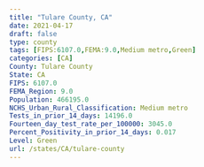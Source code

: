 ```yaml
---
title: "Tulare County, CA"
date: 2021-04-17
draft: false
type: county
tags: [FIPS:6107.0,FEMA:9.0,Medium metro,Green]
categories: [CA]
County: Tulare County
State: CA
FIPS: 6107.0
FEMA_Region: 9.0
Population: 466195.0
NCHS_Urban_Rural_Classification: Medium metro
Tests_in_prior_14_days: 14196.0
Fourteen_day_test_rate_per_100000: 3045.0
Percent_Positivity_in_prior_14_days: 0.017
Level: Green
url: /states/CA/tulare-county
---
```




